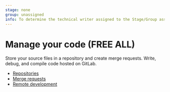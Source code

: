 ```yaml
---
stage: none
group: unassigned
info: To determine the technical writer assigned to the Stage/Group associated with this page, see https://handbook.gitlab.com/handbook/product/ux/technical-writing/#assignments
---
```


# Manage your code **(FREE ALL)**

Store your source files in a repository and create merge requests. Write, debug, and compile code hosted on GitLab.

- [Repositories](../user/project/repository/index.md)
- [Merge requests](../user/project/merge_requests/index.md)
- [Remote development](../user/project/remote_development/index.md)
